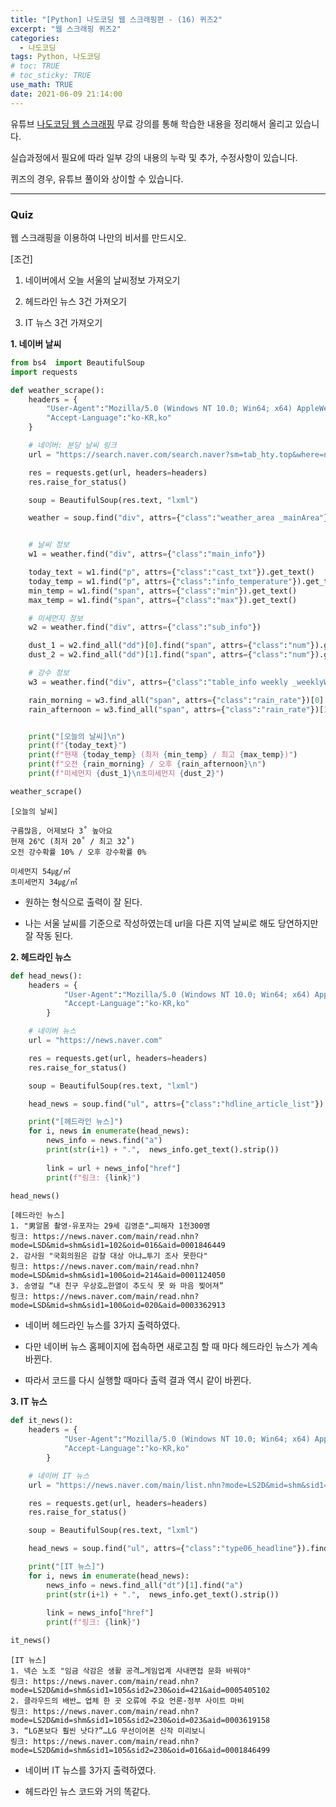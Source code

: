 ```yaml
---
title: "[Python] 나도코딩 웹 스크래핑편 - (16) 퀴즈2"
excerpt: "웹 스크래핑 퀴즈2"
categories: 
  - 나도코딩
tags: Python, 나도코딩
# toc: TRUE
# toc_sticky: TRUE
use_math: TRUE
date: 2021-06-09 21:14:00
---
```


유튜브 [나도코딩 웹 스크래핑](https://www.youtube.com/watch?v=yQ20jZwDjTE&t=17499s) 무료 강의를 통해 학습한 내용을 정리해서 올리고 있습니다.

실습과정에서 필요에 따라 일부 강의 내용의 누락 및 추가, 수정사항이 있습니다.

퀴즈의 경우, 유튜브 풀이와 상이할 수 있습니다.

---


### Quiz 

웹 스크래핑을 이용하여 나만의 비서를 만드시오.

[조건]

1. 네이버에서 오늘 서울의 날씨정보 가져오기


2. 헤드라인 뉴스 3건 가져오기


3. IT 뉴스 3건 가져오기

**1. 네이버 날씨**


```python
from bs4  import BeautifulSoup
import requests

def weather_scrape():
    headers = {
        "User-Agent":"Mozilla/5.0 (Windows NT 10.0; Win64; x64) AppleWebKit/537.36 (KHTML, like Gecko) Chrome/88.0.4324.104 Safari/537.36",
        "Accept-Language":"ko-KR,ko"
    }

    # 네이버: 분당 날씨 링크
    url = "https://search.naver.com/search.naver?sm=tab_hty.top&where=nexearch&query=%EC%84%9C%EC%9A%B8+%EB%82%A0%EC%94%A8&oquery=%EB%B6%84%EB%8B%B9+%EB%82%A0%EC%94%A8&tqi=hKuVAwprvxsssFXannwsssssszw-158329"

    res = requests.get(url, headers=headers)
    res.raise_for_status()

    soup = BeautifulSoup(res.text, "lxml")

    weather = soup.find("div", attrs={"class":"weather_area _mainArea"})


    # 날씨 정보
    w1 = weather.find("div", attrs={"class":"main_info"})

    today_text = w1.find("p", attrs={"class":"cast_txt"}).get_text()
    today_temp = w1.find("p", attrs={"class":"info_temperature"}).get_text().strip().replace("도씨","")
    min_temp = w1.find("span", attrs={"class":"min"}).get_text()
    max_temp = w1.find("span", attrs={"class":"max"}).get_text()

    # 미세먼지 정보
    w2 = weather.find("div", attrs={"class":"sub_info"})

    dust_1 = w2.find_all("dd")[0].find("span", attrs={"class":"num"}).get_text()
    dust_2 = w2.find_all("dd")[1].find("span", attrs={"class":"num"}).get_text()

    # 강수 정보
    w3 = weather.find("div", attrs={"class":"table_info weekly _weeklyWeather"})

    rain_morning = w3.find_all("span", attrs={"class":"rain_rate"})[0].get_text().strip()
    rain_afternoon = w3.find_all("span", attrs={"class":"rain_rate"})[1].get_text().strip()


    print("[오늘의 날씨]\n")
    print(f"{today_text}")
    print(f"현재 {today_temp} (최저 {min_temp} / 최고 {max_temp})")
    print(f"오전 {rain_morning} / 오후 {rain_afternoon}\n")
    print(f"미세먼지 {dust_1}\n초미세먼지 {dust_2}")
```


```python
weather_scrape()
```

    [오늘의 날씨]
    
    구름많음, 어제보다 3˚ 높아요
    현재 26℃ (최저 20˚ / 최고 32˚)
    오전 강수확률 10% / 오후 강수확률 0%
    
    미세먼지 54㎍/㎥
    초미세먼지 34㎍/㎥
    

- 원하는 형식으로 출력이 잘 된다.


- 나는 서울 날씨를 기준으로 작성하였는데 url을 다른 지역 날씨로 해도 당연하지만 잘 작동 된다.

**2. 헤드라인 뉴스**


```python
def head_news():
    headers = {
            "User-Agent":"Mozilla/5.0 (Windows NT 10.0; Win64; x64) AppleWebKit/537.36 (KHTML, like Gecko) Chrome/88.0.4324.104 Safari/537.36",
            "Accept-Language":"ko-KR,ko"
        }

    # 네이버 뉴스
    url = "https://news.naver.com"

    res = requests.get(url, headers=headers)
    res.raise_for_status()

    soup = BeautifulSoup(res.text, "lxml")

    head_news = soup.find("ul", attrs={"class":"hdline_article_list"}).find_all("li", limit=3)

    print("[헤드라인 뉴스]")
    for i, news in enumerate(head_news):
        news_info = news.find("a")
        print(str(i+1) + ".",  news_info.get_text().strip())
        
        link = url + news_info["href"]
        print(f"링크: {link}")
```


```python
head_news()
```

    [헤드라인 뉴스]
    1. "男알몸 촬영·유포자는 29세 김영준"…피해자 1천300명
    링크: https://news.naver.com/main/read.nhn?mode=LSD&mid=shm&sid1=102&oid=016&aid=0001846449
    2. 감사원 "국회의원은 감찰 대상 아냐…투기 조사 못한다"
    링크: https://news.naver.com/main/read.nhn?mode=LSD&mid=shm&sid1=100&oid=214&aid=0001124050
    3. 송영길 “내 친구 우상호…한열이 추도식 못 와 마음 찢어져”
    링크: https://news.naver.com/main/read.nhn?mode=LSD&mid=shm&sid1=100&oid=020&aid=0003362913
    

- 네이버 헤드라인 뉴스를 3가지 출력하였다.


- 다만 네이버 뉴스 홈페이지에 접속하면 새로고침 할 때 마다 헤드라인 뉴스가 계속 바뀐다.


- 따라서 코드를 다시 실행할 때마다 출력 결과 역시 같이 바뀐다.

**3. IT 뉴스**


```python
def it_news():
    headers = {
            "User-Agent":"Mozilla/5.0 (Windows NT 10.0; Win64; x64) AppleWebKit/537.36 (KHTML, like Gecko) Chrome/88.0.4324.104 Safari/537.36",
            "Accept-Language":"ko-KR,ko"
        }

    # 네이버 IT 뉴스
    url = "https://news.naver.com/main/list.nhn?mode=LS2D&mid=shm&sid1=105&sid2=230"

    res = requests.get(url, headers=headers)
    res.raise_for_status()

    soup = BeautifulSoup(res.text, "lxml")

    head_news = soup.find("ul", attrs={"class":"type06_headline"}).find_all("li", limit=3)

    print("[IT 뉴스]")
    for i, news in enumerate(head_news):
        news_info = news.find_all("dt")[1].find("a")
        print(str(i+1) + ".",  news_info.get_text().strip())
                
        link = news_info["href"]
        print(f"링크: {link}")
```


```python
it_news()
```

    [IT 뉴스]
    1. 넥슨 노조 "임금 삭감은 생활 공격…게임업계 사내면접 문화 바꿔야"
    링크: https://news.naver.com/main/read.nhn?mode=LS2D&mid=shm&sid1=105&sid2=230&oid=421&aid=0005405102
    2. 클라우드의 배반… 업체 한 곳 오류에 주요 언론·정부 사이트 마비
    링크: https://news.naver.com/main/read.nhn?mode=LS2D&mid=shm&sid1=105&sid2=230&oid=023&aid=0003619158
    3. “LG폰보다 훨씬 낫다?”…LG 무선이어폰 신작 미리보니
    링크: https://news.naver.com/main/read.nhn?mode=LS2D&mid=shm&sid1=105&sid2=230&oid=016&aid=0001846499
    

- 네이버 IT 뉴스를 3가지 출력하였다.


- 헤드라인 뉴스 코드와 거의 똑같다.
